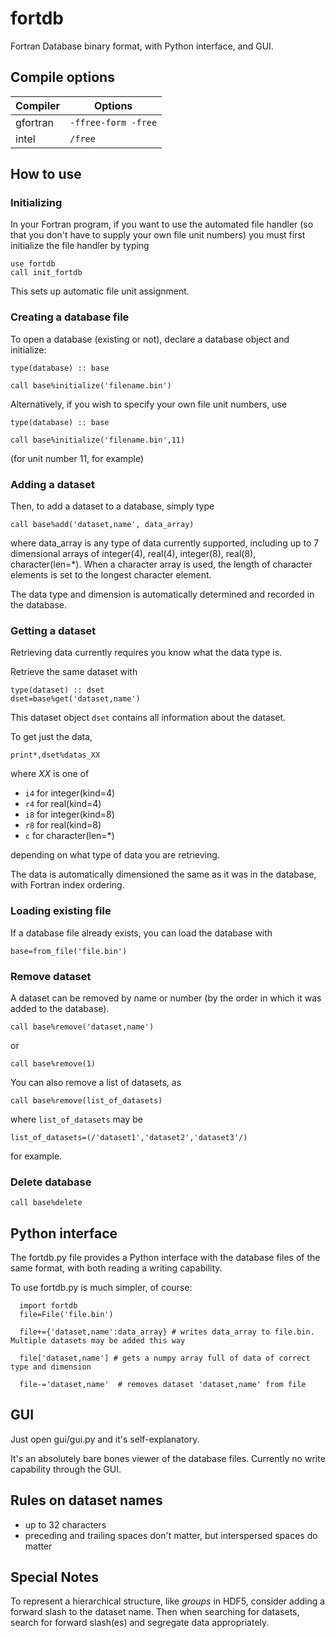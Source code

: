 # fortdb
Fortran Database binary format, with Python interface, and GUI.


## Compile options

| Compiler |  Options |
| --- | --- |
| gfortran | `-ffree-form -free` |
| intel | `/free` |
  

## How to use

### Initializing

In your Fortran program, if you want to use the automated file handler (so that you don't have to supply your own file unit numbers) you must first initialize the file handler by typing

```
use fortdb
call init_fortdb
```

This sets up automatic file unit assignment.

### Creating a database file

To open a database (existing or not), declare a database object and initialize:

```
type(database) :: base

call base%initialize('filename.bin')
```

Alternatively, if you wish to specify your own file unit numbers, use

```
type(database) :: base

call base%initialize('filename.bin',11)
```

(for unit number 11, for example)


### Adding a dataset

Then, to add a dataset to a database, simply type

```
call base%add('dataset,name', data_array)
```
where data_array is any type of data currently supported, including up to 7 dimensional arrays of integer(4), real(4), integer(8), real(8), character(len=*). When a character array is used, the length of character elements is set to the longest character element.

The data type and dimension is automatically determined and recorded in the database.

### Getting a dataset

Retrieving data currently requires you know what the data type is. 

Retrieve the same dataset with

```
type(dataset) :: dset
dset=base%get('dataset,name')
```

This dataset object `dset` contains all information about the dataset. 

To get just the data,

```
print*,dset%datas_XX
```

where *XX* is one of

- `i4` for integer(kind=4)
- `r4` for real(kind=4)
- `i8` for integer(kind=8)
- `r8` for real(kind=8)
- `c`  for character(len=*)

depending on what type of data you are retrieving.

The data is automatically dimensioned the same as it was in the database, with Fortran index ordering.

### Loading existing file

If a database file already exists, you can load the database with

```
base=from_file('file.bin')
```

### Remove dataset

A dataset can be removed by name or number (by the order in which it was added to the database).

`call base%remove('dataset,name')`

or

`call base%remove(1)`

You can also remove a list of datasets, as

`call base%remove(list_of_datasets)`

where `list_of_datasets` may be

`list_of_datasets=(/'dataset1','dataset2','dataset3'/)`

for example.

### Delete database

`call base%delete`

## Python interface

The fortdb.py file provides a Python interface with the database files of the same format, with both reading a writing capability. 

To use fortdb.py is much simpler, of course:

```
  import fortdb
  file=File('file.bin')

  file+={'dataset,name':data_array} # writes data_array to file.bin. Multiple datasets may be added this way

  file['dataset,name'] # gets a numpy array full of data of correct type and dimension

  file-='dataset,name'  # removes dataset 'dataset,name' from file

```


## GUI

Just open gui/gui.py and it's self-explanatory.

It's an absolutely bare bones viewer of the database files. Currently no write capability through the GUI.

## Rules on dataset names

 - up to 32 characters
 - preceding and trailing spaces don't matter, but interspersed spaces do matter


## Special Notes
To represent a hierarchical structure, like *groups* in HDF5, consider adding a forward slash to the dataset name. Then when searching for datasets, search for forward slash(es) and segregate data appropriately.
